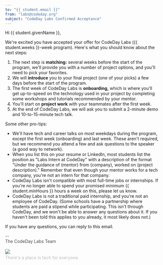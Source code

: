 ```yaml
---
to: "{{ student.email }}"
from: "labs@codeday.org"
subject: "CodeDay Labs Confirmed Acceptance"
---
```


Hi {{ student.givenName }},

We're excited you have accepted your offer for CodeDay Labs ({{ student.weeks }}-week program).
Here's what you should know about the next steps:

1. The next step is **matching:** several weeks before the start of the program, we'll provide you with a number of
  project options, and you'll need to pick your favorites.
2. We will **introduce** you to your final project (one of your picks) a few days before the start of the program.
3. The first week of CodeDay Labs is **onboarding,** which is where you'll get up-to-speed on the technology used in your
  project by completing some workshops and tutorials recommended by your mentor.
4. You'll start on **project work** with your teammates after the first week.
5. At the end of CodeDay Labs, we will ask you to submit a 2-minute demo and 10-to-15-minute tech talk.

Some other pro-tips:

- We'll have tech and career talks on most weekdays during the program, except the first week (onboarding) and last week.
  These aren't required, but we recommend you attend a few and ask questions to the speaker (a good way to network).
- When you list this on your resume or LinkedIn, most students list the position as "Labs Intern at CodeDay" with a
  description of the format "Under the guidance of (mentor) from (company), worked on (project description)." Remember
  that even though your mentor works for a tech company, you're not an intern for that company.
- CodeDay Labs isn't compatible with most full-time jobs or internships. If you're no longer able to spend your promised
  minimum {{ student.minHours }} hours a week on this, please let us know.
- CodeDay Labs is not a traditional paid internship, and you're not an employee of CodeDay. (Some schools have a
  partnership where students are paid a stipend while participating. This isn't through CodeDay, and we won't be able
  to answer any questions about it. If you haven't been told this applies to you already, it most likely does not.)

If you have any questions, you can reply to this email.

<div>
<div style="color: #484848;">--<br />The CodeDay Labs Team</div>
<div><br /><img src="https://f1.codeday.org/logo.png" /><a style="color: #bdbdbd; text-decoration: none;" href="https://www.youtube.com/watch?v=GKNBurEnGow" target="_blank" rel="noopener noreferrer"><br />There's a place in tech for everyone.</a><a style="color: #bdbdbd; text-decoration: none;" href="https://www.youtube.com/watch?v=GKNBurEnGow" target="_blank" rel="noopener noreferrer"><br /></a></div>
</div>
